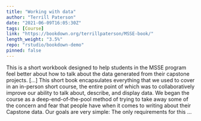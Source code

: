 ```yaml
---
title: "Working with data"
author: "Terrill Paterson"
date: "2021-06-09T16:05:30Z"
tags: [Course]
link: "https://bookdown.org/terrillpaterson/MSSE-book/"
length_weight: "3.5%"
repo: "rstudio/bookdown-demo"
pinned: false
---
```


This is a short workbook designed to help students in the MSSE program feel better about how to talk about the data generated from their capstone projects. [...] This short book encapsulates everything that we used to cover in an in-person short course, the entire point of which was to collaboratively improve our ability to talk about, describe, and display data. We began the course as a deep-end-of-the-pool method of trying to take away some of the concern and fear that people have when it comes to writing about their Capstone data. Our goals are very simple: The only requirements for this ...
